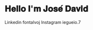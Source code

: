 # 𝐇𝐞𝐥𝐥𝐨 𝐈'𝐦 𝐉𝐨𝐬𝐞́ 𝐃𝐚𝐯𝐢𝐝 

Linkedin fontalvoj Instagram iegueio.7 

<!---
FontalvoJ/FontalvoJ is a ✨ special ✨ repository because its `README.md` (this file) appears on your GitHub profile.
You can click the Preview link to take a look at your changes.
--->
